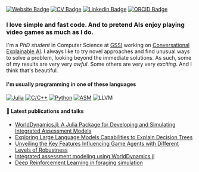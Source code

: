 [![Website Badge](https://img.shields.io/badge/PB-Website-333333?style=for-the-badge&labelColor=333333)](https://paulobruno.github.io/)
[![CV Badge](https://img.shields.io/badge/-CV-D14836?style=for-the-badge&logo=ReadTheDocs&logoColor=white)](https://paulobruno.github.io/assets/cv/PauloBrunoCv.pdf)
[![Linkedin Badge](https://img.shields.io/badge/-LinkedIn-0077B5?style=for-the-badge&logo=LinkedIn&logoColor=white)](https://www.linkedin.com/in/pbserafim/)
[![ORCID Badge](https://img.shields.io/badge/-ORCID-A6CE39?style=for-the-badge&logo=ORCID&logoColor=white)](https://orcid.org/0000-0002-5980-8149)

### I love simple and fast code. And to pretend AIs enjoy playing video games as much as I do.

I'm a _PhD student_ in Computer Science at [GSSI](https://www.gssi.it/) working on [Conversational Explainable AI](https://paulobruno.github.io/publications/). I always like to try novel approaches and find unusual ways to solve a problem, looking beyond the immediate solutions. As such, some of my results are very very _awful_. Some others are very very _exciting_. And I think that's beautiful. 

#### I'm usually programming in one of these languages

[![Julia](https://img.shields.io/badge/Julia-9558B2?style=flat-square&logo=Julia&logoColor=white)](https://github.com/paulobruno?tab=repositories&q=&type=&language=julia&sort=)
[![C/C++](https://img.shields.io/badge/C/C++-A8B9CC?style=flat-square&logo=C&logoColor=black)](https://github.com/paulobruno?tab=repositories&q=&type=&language=c%2B%2B&sort=)
[![Python](https://img.shields.io/badge/Python-3776AB?style=flat-square&logo=python&logoColor=white)](https://github.com/paulobruno?tab=repositories&q=&type=&language=python&sort=)
[![ASM](https://img.shields.io/badge/Assembly-333333?style=flat-square)](https://github.com/paulobruno?tab=repositories&q=&type=&language=assembly&sort=)
![LLVM](https://img.shields.io/badge/LLVM%20IR-262D3A?style=flat-square&logo=LLVM&logoColor=white)

#### :page_facing_up: Latest publications and talks

<!-- PUBLICATION:START -->
- [WorldDynamics.jl: A Julia Package for Developing and Simulating Integrated Assessment Models](https://paulobruno.github.io/publication/JOSS-worlddynamics/)
- [Exploring Large Language Models Capabilities to Explain Decision Trees](https://paulobruno.github.io/talk/exploring-llms-capabilities/)
- [Unveiling the Key Features Influencing Game Agents with Different Levels of Robustness](https://paulobruno.github.io/publication/SBGames-unveiling/)
- [Integrated assessment modeling using WorldDynamics.jl](https://paulobruno.github.io/talk/juliacon-world-dynamics/)
- [Deep Reinforcement Learning in foraging simulation](https://paulobruno.github.io/talk/drl-foraging-simulation/)
<!-- PUBLICATION:END -->
